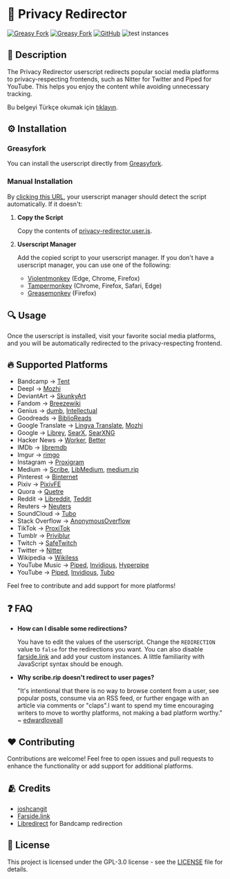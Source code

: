 # 🔀 Privacy Redirector

[![Greasy Fork](https://img.shields.io/greasyfork/v/436359-privacy-redirector?style=flat-square)](https://greasyfork.org/scripts/436359-privacy-redirector)
[![Greasy Fork](https://img.shields.io/greasyfork/dt/436359-privacy-redirector?style=flat-square)](https://greasyfork.org/scripts/436359-privacy-redirector)
[![GitHub](https://img.shields.io/github/license/dybdeskarphet/privacy-redirector?style=flat-square)](./LICENSE)
![test instances](https://github.com/dybdeskarphet/privacy-redirector/actions/workflows/testInstances.yml/badge.svg)

## 📖 Description

The Privacy Redirector userscript redirects popular social media platforms to privacy-respecting frontends, such as Nitter for Twitter and Piped for YouTube. This helps you enjoy the content while avoiding unnecessary tracking.

Bu belgeyi Türkçe okumak için
<a href="https://github.com/dybdeskarphet/privacy-redirector/blob/main/doc/README_tr.md">tıklayın</a>.

## ⚙️ Installation

### Greasyfork

You can install the userscript directly from [Greasyfork](https://greasyfork.org/scripts/436359-privacy-redirector).

### Manual Installation

By [clicking this URL](https://raw.githubusercontent.com/dybdeskarphet/privacy-redirector/main/privacy-redirector.user.js), your userscript manager should detect the script automatically. If it doesn't:

1. **Copy the Script**

   Copy the contents of [privacy-redirector.user.js](https://raw.githubusercontent.com/dybdeskarphet/privacy-redirector/main/privacy-redirector.user.js).

2. **Userscript Manager**

   Add the copied script to your userscript manager. If you don't have a userscript manager, you can use one of the following:

   - [Violentmonkey](https://violentmonkey.github.io/) (Edge, Chrome, Firefox)
   - [Tampermonkey](https://www.tampermonkey.net/) (Chrome, Firefox, Safari, Edge)
   - [Greasemonkey](https://www.greasespot.net/) (Firefox)

## 🔍 Usage

Once the userscript is installed, visit your favorite social media platforms, and you will be automatically redirected to the privacy-respecting frontend.

## 🔥 Supported Platforms

- Bandcamp → [Tent](https://forgejo.sny.sh/sun/Tent)
- Deepl → [Mozhi](https://codeberg.org/aryak/mozhi)
- DeviantArt → [SkunkyArt](https://git.macaw.me/skunky/SkunkyArt)
- Fandom → [Breezewiki](https://breezewiki.com/)
- Genius → [dumb](https://github.com/rramiachraf/dumb), [Intellectual](https://github.com/Insprill/intellectual)
- Goodreads → [BiblioReads](https://github.com/nesaku/BiblioReads)
- Google Translate → [Lingva Translate](https://github.com/rsmt/lingva-translate), [Mozhi](https://codeberg.org/aryak/mozhi)
- Google → [Librey](https://github.com/Ahwxorg/librey/), [SearX](https://github.com/searx/searx), [SearXNG](https://github.com/searxng/searxng)
- Hacker News → [Worker](https://github.com/worker-tools/worker-news), [Better](https://github.com/vedantnn71/better-hackernews)
- IMDb → [libremdb](https://github.com/zyachel/libremdb)
- Imgur → [rimgo](https://codeberg.org/rimgo/rimgo)
- Instagram → [Proxigram](https://codeberg.org/ThePenguinDev/Proxigram)
- Medium → [Scribe](https://sr.ht/~edwardloveall/Scribe/), [LibMedium](https://github.com/realaravinth/libmedium), [medium.rip](https://github.com/SphericalKat/medium.rip)
- Pinterest → [Binternet](https://github.com/Ahwxorg/Binternet)
- Pixiv → [PixivFE](https://codeberg.org/vnpower/pixivfe)
- Quora → [Quetre](https://github.com/zyachel/quetre)
- Reddit → [Libreddit](https://github.com/libreddit/libreddit), [Teddit](https://codeberg.org/teddit/teddit)
- Reuters → [Neuters](https://github.com/HookedBehemoth/neuters)
- SoundCloud → [Tubo](https://github.com/migalmoreno/tubo)
- Stack Overflow → [AnonymousOverflow](https://github.com/httpjamesm/AnonymousOverflow)
- TikTok → [ProxiTok](https://github.com/pablouser1/ProxiTok)
- Tumblr → [Priviblur](https://github.com/syeopite/priviblur)
- Twitch → [SafeTwitch](https://codeberg.org/SafeTwitch/safetwitch)
- Twitter → [Nitter](https://github.com/zedeus/nitter)
- Wikipedia → [Wikiless](https://codeberg.org/orenom/wikiless)
- YouTube Music → [Piped](https://github.com/TeamPiped/Piped), [Invidious](https://github.com/iv-org/invidious), [Hyperpipe](https://codeberg.org/Hyperpipe/Hyperpipe)
- YouTube → [Piped](https://github.com/TeamPiped/Piped), [Invidious](https://github.com/iv-org/invidious), [Tubo](https://github.com/migalmoreno/tubo)

Feel free to contribute and add support for more platforms!

## ❓ FAQ

- **How can I disable some redirections?**

  You have to edit the values of the userscript. Change the `REDIRECTION` value to
  `false` for the redirections you want. You can also disable [farside.link](https://github.com/benbusby/farside)
  and add your custom instances. A little familiarity with JavaScript syntax should
  be enough.

- **Why scribe.rip doesn't redirect to user pages?**

  "It's intentional that there is no way to browse content from a user, see popular
  posts, consume via an RSS feed, or further engage with an article via comments or
  "claps".I want to spend my time encouraging writers to move to worthy platforms,
  not making a bad platform worthy."
  ~ [edwardloveall](https://sr.ht/~edwardloveall/Scribe/#project-goals)

## ❤️ Contributing

Contributions are welcome! Feel free to open issues and pull requests to enhance the functionality or add support for additional platforms.

## 🫂 Credits

- [joshcangit](https://github.com/joshcangit)
- [Farside.link](https://github.com/benbusby/farside)
- [Libredirect](https://github.com/libredirect/browser_extension) for
  Bandcamp redirection

## 📜 License

This project is licensed under the GPL-3.0 license - see the [LICENSE](LICENSE) file for details.
